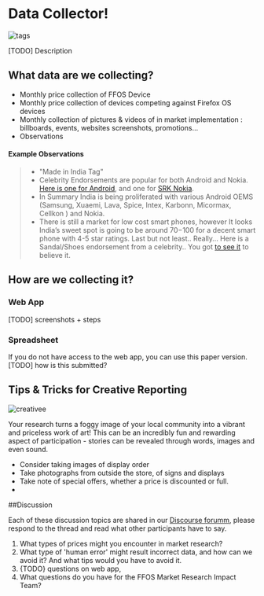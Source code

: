 
# Data Collector!

![tags](http://tiptoes.ca/wp-content/uploads/2015/02/sale-tags1.png)

[TODO]  Description



## What data are we collecting?


* Monthly price collection of FFOS Device
* Monthly price collection of devices competing against Firefox OS devices
* Monthly collection of pictures & videos of in market implementation : billboards, events, websites screenshots, promotions…
* Observations


#### Example Observations

> * "Made in India Tag"
> * Celebrity Endorsements are popular for both Android and Nokia. [Here is one for Android](https://www.youtube.com/watch?v=RKii_YzBW6E), and one for [SRK Nokia](https://www.youtube.com/watch?v=2M_kQdiLhI8).
> * In Summary India is being proliferated with various Android OEMS (Samsung,  Xuaemi, Lava, Spice, Intex, Karbonn, Micormax, Cellkon ) and Nokia.  
> * There is still a market for low cost smart phones, however It looks India’s sweet spot is going to be around $70-$100 for a decent smart phone with 4-5 star ratings. 
> Last but not least.. Really… Here is a Sandal/Shoes endorsement from a celebrity.. You got [to see it](https://www.youtube.com/watch?v=Yi_2e1HDjwU) to believe it.


## How are we collecting it?

### Web App

[TODO] screenshots + steps

### Spreadsheet 
If you do not have access to the web app, you can use this paper version.
[TODO] how is this submitted?

## Tips & Tricks for Creative Reporting
![creativee](http://tiptoes.ca/wp-content/uploads/2015/02/5841002125_2e58e970b5_m1.jpg)

Your research turns a foggy image of your local community into a vibrant and priceless work of art! This can be an incredibly fun and rewarding aspect of participation - stories can be revealed through words, images and even sound. 

* Consider taking images of display order
* Take photographs from outside the store, of signs and displays  
* Take note of special offers, whether a price is discounted or full.
* 



##Discussion

Each of these discussion topics are shared in our [Discourse forumm](), please respond to the thread and read what other participants have to say.

1. What types of prices might you encounter in market research?
2. What type of 'human error' might result incorrect data, and how can we avoid it?  And what tips would you have to avoid it.
3. {TODO}  questions on web app, 
4. What questions do you have for the FFOS Market Research Impact Team?


